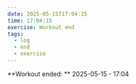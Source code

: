 ```yaml
---
date: 2025-05-15T17:04:15
time: 17:04:15
exercise: Workout end
tags:
  - log
  - end
  - exercise
---
```


**Workout ended: ** 2025-05-15 - 17:04
